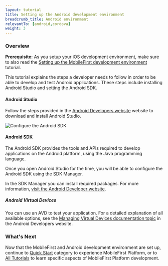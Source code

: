 ```yaml
---
layout: tutorial
title: Setting up the Android development environment
breadcrumb_title: Android environment
relevantTo: [android,cordova]
weight: 3
---
```

### Overview
**Prerequisite:** As you setup your iOS development environment, make sure to also read the [Setting up the MobileFirst development environment](../../setting-up-your-development-environment/setting-up-the-mobilefirst-development-environment/) tutorial.

This tutorial explains the steps a developer needs to follow in order to be able to develop and test Android applications. These steps include installing Android Studio and setting the Android SDK.

#### Android Studio
Follow the steps provided in the [Android Developers website](http://developer.android.com/develop/index.html) website to download and install Android Studio.

![Configure the Android SDK](configure-sdk.png)

#### Android SDK
The Android SDK provides the tools and APIs required to develop applications on the Android platform, using the Java programming language.

Once you open Android Studio for the time, you will be able to configure the Android SDK using the SDK Manager.

In the SDK Manager you can install required packages. For more information, [visit the Android Developer website](http://developer.android.com/sdk/index.html).

##### Android Virtual Devices
You can use an AVD to test your application. For a detailed explanation of all available options, see the [Managing Virtual Devices documentation topic](http://developer.android.com/tools/devices/index.html) in the Android Developers website.

### What's Next
Now that the MobileFirst and Android development environment are set up, continue to [Quick Start](../../quick-start/android/) category to experience MobileFirst Platform, or to [All Tutorials](../../all-tutorials) to learn specific aspects of MobileFirst Platform development.